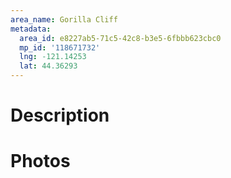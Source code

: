 ```yaml
---
area_name: Gorilla Cliff
metadata:
  area_id: e8227ab5-71c5-42c8-b3e5-6fbbb623cbc0
  mp_id: '118671732'
  lng: -121.14253
  lat: 44.36293
---
```

# Description

# Photos

